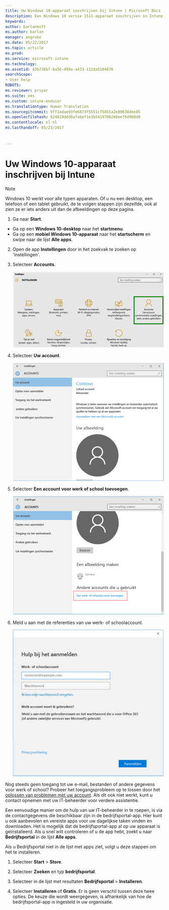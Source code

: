 ```yaml
---
title: Uw Windows 10-apparaat inschrijven bij Intune | Microsoft Docs
description: Een Windows 10 versie 1511-apparaat inschrijven in Intune
keywords: 
author: barlanmsft
ms.author: barlan
manager: angrobe
ms.date: 05/22/2017
ms.topic: article
ms.prod: 
ms.service: microsoft-intune
ms.technology: 
ms.assetid: 43b738b7-6a56-498a-a433-112da5104876
searchScope:
- User help
ROBOTS: 
ms.reviewer: priyar
ms.suite: ems
ms.custom: intune-enduser
ms.translationtype: Human Translation
ms.sourcegitcommit: 9ff1adae93fe6873f5551cf58b1a2e89638dee85
ms.openlocfilehash: 624819ddd8afabef1e3b5419706268eef6d960d0
ms.contentlocale: nl-nl
ms.lasthandoff: 05/23/2017


---
```


# <a name="enroll-your-windows-10-device-in-intune"></a>Uw Windows 10-apparaat inschrijven bij Intune

> [!NOTE]
> Windows 10 werkt voor alle typen apparaten. Of u nu een desktop, een telefoon of een tablet gebruikt, de te volgen stappen zijn dezelfde, ook al zien ze er iets anders uit dan de afbeeldingen op deze pagina.

1.  Ga naar **Start**.

  - Ga op een **Windows 10-desktop** naar het **startmenu**.
  - Ga op een **mobiel Windows 10-apparaat** naar het **startscherm** en swipe naar de lijst **Alle apps**.

2. Open de app **Instellingen** door in het zoekvak te zoeken op 'instellingen'.

3. Selecteer **Accounts**.

    ![Ga naar Instellingen en Accounts](./media/W10-enroll-1-settings-accounts.png)

4. Selecteer **Uw account**.

    ![Selecteer uw account](./media/W10-enroll-2-accounts-your-account.png)

5. Selecteer **Een account voor werk of school toevoegen**.

    ![Selecteer een account voor werk of school toevoegen](./media/w10-enroll-3-add-work-school-acct.png)

6. Meld u aan met de referenties van uw werk- of schoolaccount.

    ![Hier](./media/W10-enroll-4-sign-in.png)

Nog steeds geen toegang tot uw e-mail, bestanden of andere gegevens voor werk of school? Probeer het toegangsprobleem op te lossen door het [oplossen van problemen met uw account](troubleshoot-your-windows-10-device-windows.md#troubleshooting-steps-to-follow-if-you-see-your-account). Als dit ook niet werkt, kunt u contact opnemen met uw IT-beheerder voor verdere assistentie.

Een eenvoudige manier om de hulp van uw IT-beheerder in te roepen, is via de contactgegevens die beschikbaar zijn in de bedrijfsportal-app. Hier kunt u ook aanbevolen en vereiste apps voor uw dagelijkse taken vinden en downloaden. Het is mogelijk dat de bedrijfsportal-app al op uw apparaat is geïnstalleerd. Als u snel wilt controleren of u de app hebt, zoekt u naar __Bedrijfsportal__ in de lijst __Alle apps__.

Als u Bedrijfsportal niet in de lijst met apps ziet, volgt u deze stappen om het te installeren.

1. Selecteer **Start** > **Store**.

2. Selecteer **Zoeken** en typ **bedrijfsportal**.

3. Selecteer in de lijst met resultaten **Bedrijfsportal** > **Installeren**.

4. Selecteer **Installeren** of **Gratis**. Er is geen verschil tussen deze twee opties. De keuze die wordt weergegeven, is afhankelijk van hoe de bedrijfsportal-app is ingesteld in uw organisatie.


